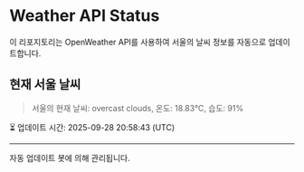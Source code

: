 
# Weather API Status

이 리포지토리는 OpenWeather API를 사용하여 서울의 날씨 정보를 자동으로 업데이트합니다.

## 현재 서울 날씨
> 서울의 현재 날씨: overcast clouds, 온도: 18.83°C, 습도: 91%

⏳ 업데이트 시간: 2025-09-28 20:58:43 (UTC)

---
자동 업데이트 봇에 의해 관리됩니다.
